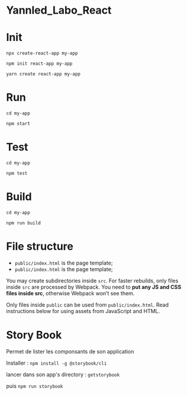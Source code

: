 # Yannled_Labo_React



# Init

`npx create-react-app my-app`

`npm init react-app my-app`

`yarn create react-app my-app`

# Run

`cd my-app`

`npm start`

# Test

`cd my-app`

`npm test`

# Build

`cd my-app`

`npm run build`

# File structure

- `public/index.html` is the page template;
- `public/index.html` is the page template;

You may create subdirectories inside `src`. For faster rebuilds, only files inside `src` are processed by Webpack. You need to **put any JS and CSS files inside src**, otherwise Webpack won’t see them.

Only files inside `public` can be used from `public/index.html`. Read instructions below for using assets from JavaScript and HTML.

# Story Book

Permet de lister les componsants de son application

Installer : `npm install -g @storybook/cli`

lancer dans son app's directory : `getstorybook`

puis `npm run storybook`


